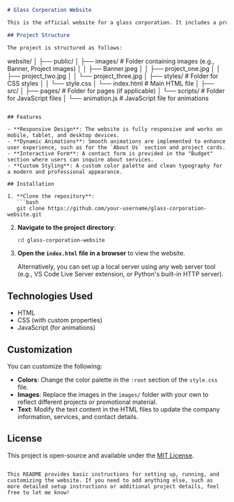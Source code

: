 ```markdown
# Glass Corporation Website

This is the official website for a glass corporation. It includes a professional and modern design that showcases the company’s products and services, with a focus on a clean and responsive layout. The website includes sections such as "About Us", "Projects", and a "Budget" form for user inquiries.

## Project Structure

The project is structured as follows:

```
website/
│
├── public/
│   ├── images/          # Folder containing images (e.g., Banner, Project images)
│   │   ├── Banner.jpeg
│   │   ├── project_one.jpg
│   │   ├── project_two.jpg
│   │   └── project_three.jpg
│   ├── styles/          # Folder for CSS styles
│   │   └── style.css
│   └── index.html       # Main HTML file
│
├── src/
│   ├── pages/           # Folder for pages (if applicable)
│   └── scripts/         # Folder for JavaScript files
│       └── animation.js  # JavaScript file for animations
```

## Features

- **Responsive Design**: The website is fully responsive and works on mobile, tablet, and desktop devices.
- **Dynamic Animations**: Smooth animations are implemented to enhance user experience, such as for the `About Us` section and project cards.
- **Interactive Form**: A contact form is provided in the "Budget" section where users can inquire about services.
- **Custom Styling**: A custom color palette and clean typography for a modern and professional appearance.

## Installation

1. **Clone the repository**:
   ```bash
   git clone https://github.com/your-username/glass-corporation-website.git
   ```

2. **Navigate to the project directory**:
   ```bash
   cd glass-corporation-website
   ```

3. **Open the `index.html` file in a browser** to view the website.

   Alternatively, you can set up a local server using any web server tool (e.g., VS Code Live Server extension, or Python's built-in HTTP server).

## Technologies Used

- HTML
- CSS (with custom properties)
- JavaScript (for animations)

## Customization

You can customize the following:
- **Colors**: Change the color palette in the `:root` section of the `style.css` file.
- **Images**: Replace the images in the `images/` folder with your own to reflect different projects or promotional material.
- **Text**: Modify the text content in the HTML files to update the company information, services, and contact details.

## License

This project is open-source and available under the [MIT License](LICENSE).
```

This README provides basic instructions for setting up, running, and customizing the website. If you need to add anything else, such as more detailed setup instructions or additional project details, feel free to let me know!